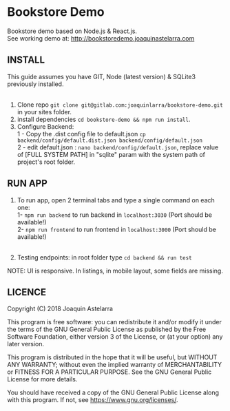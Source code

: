 # Bookstore Demo

Bookstore demo based on Node.js & React.js.<br>See working demo at: <a href="http://bookstoredemo.joaquinastelarra.com">http://bookstoredemo.joaquinastelarra.com</a>

## INSTALL

This guide assumes you have GIT, Node (latest version) & SQLite3 previously installed.<br><br>

1) Clone repo `git clone git@gitlab.com:joaquinlarra/bookstore-demo.git` in your sites folder.<br>
2) install dependencies `cd bookstore-demo && npm run install`.<br>
3) Configure Backend:<br>
    1 - Copy the .dist config file to default.json `cp backend/config/default.dist.json backend/config/default.json`<br>
    2 - edit default.json : `nano backend/config/default.json`, replace value of [FULL SYSTEM PATH] in "sqlite" param with  the system path of project's root folder.
   

## RUN APP

1) To run app, open 2 terminal tabs and type a single command on each one:<br>
    1- `npm run backend` to run backend in `localhost:3030` (Port should be available!)<br>
    2- `npm run frontend` to run frontend in `localhost:3000` (Port should be available!)<br><br>
    
2) Testing endpoints: in root folder type `cd backend && run test`<br>


NOTE:
UI is responsive. In listings, in mobile layout, some fields are missing.



## LICENCE

Copyright (C) 2018  Joaquin Astelarra

This program is free software: you can redistribute it and/or modify
it under the terms of the GNU General Public License as published by
the Free Software Foundation, either version 3 of the License, or
(at your option) any later version.

This program is distributed in the hope that it will be useful,
but WITHOUT ANY WARRANTY; without even the implied warranty of
MERCHANTABILITY or FITNESS FOR A PARTICULAR PURPOSE.  See the
GNU General Public License for more details.

You should have received a copy of the GNU General Public License
along with this program.  If not, see <https://www.gnu.org/licenses/>.